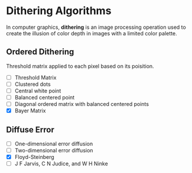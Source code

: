 # Dithering Algorithms

In computer graphics, **dithering** is an image processing operation used to create the illusion of color depth in images with a limited color palette.

## Ordered Dithering

Threshold matrix applied to each pixel based on its poisition.

- [ ] Threshold Matrix
- [ ] Clustered dots
- [ ] Central white point
- [ ] Balanced centered point
- [ ] Diagonal ordered matrix with balanced centered points
- [x] Bayer Matrix

## Diffuse Error

- [ ] One-dimensional error diffusion
- [ ] Two-dimensional error diffusion
- [x] Floyd-Steinberg
- [ ] J F Jarvis, C N Judice, and W H Ninke
